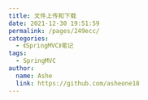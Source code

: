 ```yaml
---
title: 文件上传和下载
date: 2021-12-30 19:51:59
permalink: /pages/249ecc/
categories:
  - 《SpringMVC》笔记
tags:
  - SpringMVC
author:
  name: Ashe
  link: https://github.com/asheone18
---
```

